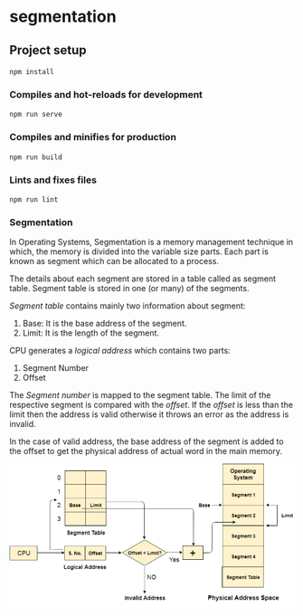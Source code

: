 # segmentation

## Project setup

```
npm install
```

### Compiles and hot-reloads for development

```
npm run serve
```

### Compiles and minifies for production

```
npm run build
```

### Lints and fixes files

```
npm run lint
```

### Segmentation

In Operating Systems, Segmentation is a memory management technique in which, the memory is divided into the variable size parts. Each part is known as segment which can be allocated to a process.

The details about each segment are stored in a table called as segment table. Segment table is stored in one (or many) of the segments.

_Segment table_ contains mainly two information about segment:

1. Base: It is the base address of the segment.
2. Limit: It is the length of the segment.

CPU generates a _logical address_ which contains two parts:

1. Segment Number
2. Offset

The _Segment number_ is mapped to the segment table. The limit of the respective segment is compared with the _offset_. If the _offset_ is less than the limit then the address is valid otherwise it throws an error as the address is invalid.

In the case of valid address, the base address of the segment is added to the offset to get the physical address of actual word in the main memory.

![](images/os-segmentation.png)
